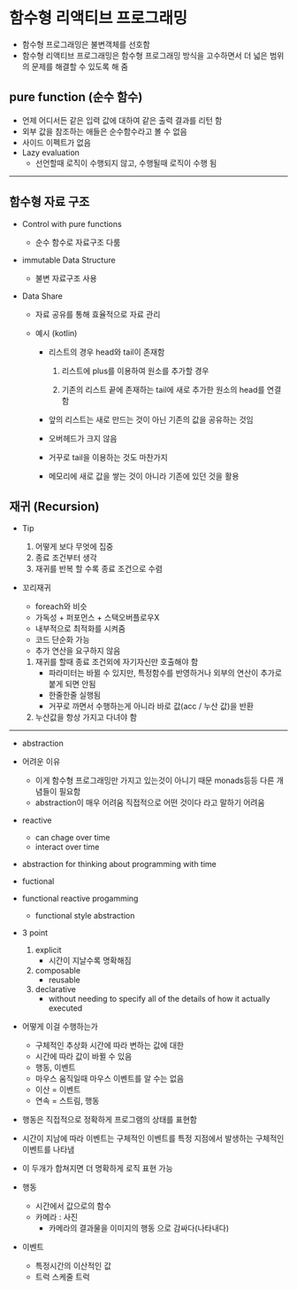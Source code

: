 # 함수형 리액티브 프로그래밍

- 함수형 프로그래밍은 불변객체를 선호함
- 함수형 리액티브 프로그래밍은 함수형 프로그래밍 방식을 고수하면서 더 넓은 범위의 문제를 해결할 수 있도록 해 줌

## pure function (순수 함수)

- 언제 어디서든 같은 입력 값에 대하여 같은 출력 결과를 리턴 함
- 외부 값을 참조하는 애들은 순수함수라고 볼 수 없음
- 사이드 이펙트가 없음
- Lazy evaluation
  - 선언할때 로직이 수행되지 않고, 수행될때 로직이 수행 됨

---

## 함수형 자료 구조

- Control with pure functions

  - 순수 함수로 자료구조 다룸

- immutable Data Structure

  - 불변 자료구조 사용

- Data Share

  - 자료 공유를 통해 효율적으로 자료 관리

  - 예시 (kotlin)

    - 리스트의 경우 head와 tail이 존재함

      1. 리스트에 plus를 이용하여 원소를 추가할 경우

      2. 기존의 리스트 끝에 존재하는 tail에 새로 추가한 원소의 head를 연결함

    - 앞의 리스트는 새로 만드는 것이 아닌 기존의 값을 공유하는 것임

    - 오버헤드가 크지 않음

    - 거꾸로 tail을 이용하는 것도 마찬가지

    - 메모리에 새로 값을 쌓는 것이 아니라 기존에 있던 것을 활용

## 재귀 (Recursion)

- Tip

  1. 어떻게 보다 무엇에 집중
  2. 종료 조건부터 생각
  3. 재귀를 반복 할 수록 종료 조건으로 수렴

- 꼬리재귀

  - foreach와 비슷
  - 가독성 + 퍼포먼스 + 스택오버플로우X 
  - 내부적으로 최적화를 시켜줌
  - 코드 단순화 가능
  - 추가 연산을 요구하지 않음

  1. 재귀를 할때 종료 조건외에 자기자신만 호출해야 함
     - 파라미터는 바뀔 수 있지만, 특정함수를 반영하거나 외부의 연산이 추가로 붙게 되면 안됨
     - 한줄한줄 실행됨
     - 거꾸로 까면서 수행하는게 아니라 바로 값(acc / 누산 값)을 반환
  2. 누산값을 항상 가지고 다녀야 함

---

- abstraction
- 어려운 이유
  - 이게 함수형 프로그래밍만 가지고 있는것이 아니기 때문 monads등등 다른 개념들이 필요함
  - abstraction이 매우 어려움 직접적으로 어떤 것이다 라고 말하기 어려움
- reactive
  - can chage over time
  - interact over time
- abstraction for thinking about programming with time
- fuctional
- functional reactive progamming
  - functional style abstraction
- 3 point
  1. explicit
     - 시간이 지날수록 명확해짐
  2. composable
     - reusable
  3. declarative
     - without needing to specify all of the details of how it actually executed
- 어떻게 이걸 수행하는가
  - 구체적인 추상화 시간에 따라 변하는 값에 대한
  - 시간에 따라 값이 바뀔 수 있음
  - 행동, 이벤트
  -  마우스 움직일때 마우스 이벤트를 알 수는 없음
  - 이산 = 이벤트
  - 연속 = 스트림, 행동
- 행동은 직접적으로 정확하게 프로그램의 상태를 표현함
- 시간이 지남에 따라 이벤트는 구체적인 이벤트를 특정 지점에서 발생하는 구체적인 이벤트를 나타냄
- 이 두개가 합쳐지면 더 명확하게 로직 표현 가능

- 행동
  - 시간에서 값으로의 함수
  - 카메라 : 사진
    - 카메라의 결과물을 이미지의 행동 으로 감싸다(나타내다)
- 이벤트
  - 특정시간의 이산적인 값
  - 트럭 스케줄 트럭